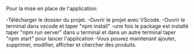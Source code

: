 Pour la mise en place de l'application:

-Télécharger le dossier du projet.
-Ouvrir le projet avec VScode.
-Ouvrir le terminal dans vscode et taper "npm install"
-une fois le package est installé taper "npm run server" dans u terminal et dans un autre terminal taper "npm start" pour lancer l'application
-Vous pouvez maintenant ajouter, supprimer, modifier, afficher et chercher des produits.
